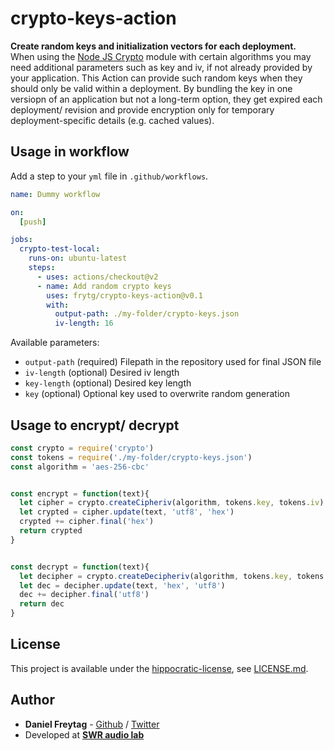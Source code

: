 # crypto-keys-action

**Create random keys and initialization vectors for each deployment.**  
When using the [Node JS Crypto](https://nodejs.org/api/crypto.html) module with certain algorithms you may need additional parameters such as key and iv, if not already provided by your application. This Action can provide such random keys when they should only be valid within a deployment. By bundling the key in one versiopn of an application but not a long-term option, they get expired each deployment/ revision and provide encryption only for temporary deployment-specific details (e.g. cached values).  

## Usage in workflow

Add a step to your `yml` file in `.github/workflows`.

```yaml
name: Dummy workflow

on:
  [push]

jobs:
  crypto-test-local:
    runs-on: ubuntu-latest
    steps:
      - uses: actions/checkout@v2
      - name: Add random crypto keys
        uses: frytg/crypto-keys-action@v0.1
        with:
          output-path: ./my-folder/crypto-keys.json
          iv-length: 16
```

Available parameters:

- `output-path` (required) Filepath in the repository used for final JSON file
- `iv-length` (optional) Desired iv length
- `key-length` (optional) Desired key length
- `key` (optional) Optional key used to overwrite random generation

## Usage to encrypt/ decrypt

```js
const crypto = require('crypto')
const tokens = require('./my-folder/crypto-keys.json')
const algorithm = 'aes-256-cbc'


const encrypt = function(text){
  let cipher = crypto.createCipheriv(algorithm, tokens.key, tokens.iv)
  let crypted = cipher.update(text, 'utf8', 'hex')
  crypted += cipher.final('hex')
  return crypted
}


const decrypt = function(text){
  let decipher = crypto.createDecipheriv(algorithm, tokens.key, tokens.iv)
  let dec = decipher.update(text, 'hex', 'utf8')
  dec += decipher.final('utf8')
  return dec
}
```

## License

This project is available under the [hippocratic-license](https://github.com/EthicalSource/hippocratic-license), see [LICENSE.md](LICENSE.md).

## Author

- **Daniel Freytag** - [Github](https://github.com/FRYTG) / [Twitter](https://twitter.com/FRYTG)
- Developed at [**SWR audio lab**](https://github.com/swrlab)
